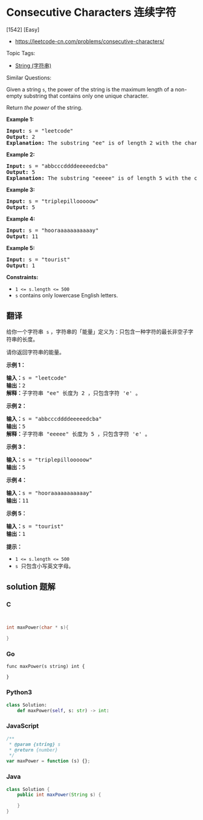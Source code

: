 # Consecutive Characters 连续字符

[1542] [Easy]

- https://leetcode-cn.com/problems/consecutive-characters/

Topic Tags:

- [String (字符串)](https://leetcode-cn.com/tag/string/)

Similar Questions:

Given a string `s`, the power of the string is the maximum length of a non-empty substring that contains only one unique character.

Return *the power* of the string.

**Example 1:**

<pre><strong>Input:</strong> s = "leetcode"
<strong>Output:</strong> 2
<strong>Explanation:</strong> The substring "ee" is of length 2 with the character 'e' only.
</pre>

**Example 2:**

<pre><strong>Input:</strong> s = "abbcccddddeeeeedcba"
<strong>Output:</strong> 5
<strong>Explanation:</strong> The substring "eeeee" is of length 5 with the character 'e' only.
</pre>

**Example 3:**

<pre><strong>Input:</strong> s = "triplepillooooow"
<strong>Output:</strong> 5
</pre>

**Example 4:**

<pre><strong>Input:</strong> s = "hooraaaaaaaaaaay"
<strong>Output:</strong> 11
</pre>

**Example 5:**

<pre><strong>Input:</strong> s = "tourist"
<strong>Output:</strong> 1
</pre>

**Constraints:**

- `1 <= s.length <= 500`
- `s` contains only lowercase English letters.

## 翻译

给你一个字符串  `s` ，字符串的「能量」定义为：只包含一种字符的最长非空子字符串的长度。

请你返回字符串的能量。

**示例 1：**

<pre><strong>输入：</strong>s = "leetcode"
<strong>输出：</strong>2
<strong>解释：</strong>子字符串 "ee" 长度为 2 ，只包含字符 'e' 。
</pre>

**示例 2：**

<pre><strong>输入：</strong>s = "abbcccddddeeeeedcba"
<strong>输出：</strong>5
<strong>解释：</strong>子字符串 "eeeee" 长度为 5 ，只包含字符 'e' 。
</pre>

**示例 3：**

<pre><strong>输入：</strong>s = "triplepillooooow"
<strong>输出：</strong>5
</pre>

**示例 4：**

<pre><strong>输入：</strong>s = "hooraaaaaaaaaaay"
<strong>输出：</strong>11
</pre>

**示例 5：**

<pre><strong>输入：</strong>s = "tourist"
<strong>输出：</strong>1
</pre>

**提示：**

- `1 <= s.length <= 500`
- `s`  只包含小写英文字母。

## solution 题解

### C

```c


int maxPower(char * s){

}
```

### Go

```golang
func maxPower(s string) int {

}
```

### Python3

```python
class Solution:
    def maxPower(self, s: str) -> int:
```

### JavaScript

```javascript
/**
 * @param {string} s
 * @return {number}
 */
var maxPower = function (s) {};
```

### Java

```java
class Solution {
    public int maxPower(String s) {

    }
}
```
